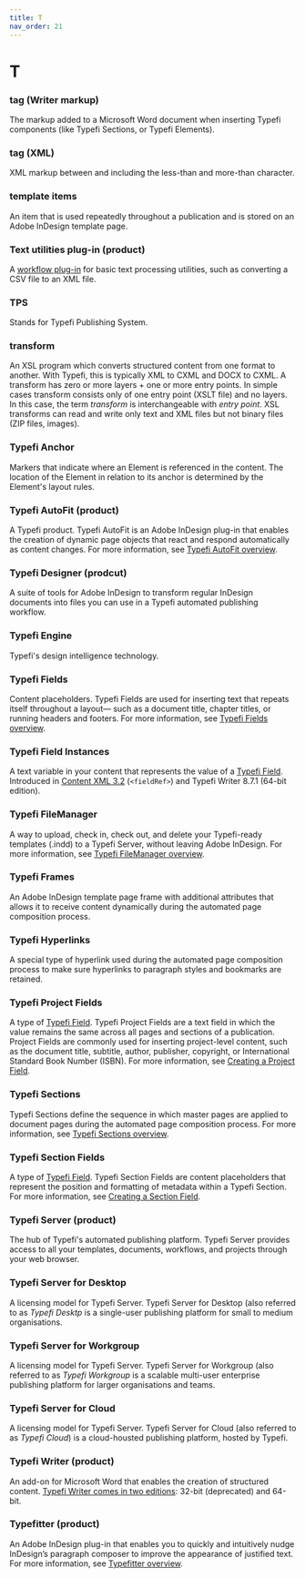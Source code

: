 ```yaml
---
title: T
nav_order: 21
---
```


# T

### tag (Writer markup)
The markup added to a Microsoft Word document when inserting Typefi components (like Typefi Sections, or Typefi Elements).

### tag (XML)
XML markup between and including the less-than and more-than character.

### template items
An item that is used repeatedly throughout a publication and is stored on an Adobe InDesign template page.

### Text utilities plug-in (product)
A [workflow plug-in](/w.html#workflow-plug-ins) for basic text processing utilities, such as converting a CSV file to an XML file.

### TPS
Stands for Typefi Publishing System.

### transform
An XSL program which converts structured content from one format to another. With Typefi, this is typically XML to CXML and DOCX to CXML. A transform has zero or more layers + one or more entry points. In simple cases transform consists only of one entry point (XSLT file) and no layers. In this case, the term _transform_ is interchangeable with _entry point_. XSL transforms can read and write only text and XML files but not binary files (ZIP files, images).

### Typefi Anchor
Markers that indicate where an Element is referenced in the content. The location of the Element in relation to its anchor is determined by the Element's
layout rules.

### Typefi AutoFit (product)
A Typefi product. Typefi AutoFit is an Adobe InDesign plug-in that enables the creation of dynamic page objects that react and respond automatically as content changes. For more information, see [Typefi AutoFit overview](https://help.typefi.com/hc/en-us/articles/224864727).

### Typefi Designer (prodcut)
A suite of tools for Adobe InDesign to transform regular InDesign documents into files you can use in a Typefi automated publishing workflow.

### Typefi Engine
Typefi's design intelligence technology.

### Typefi Fields
Content placeholders. Typefi Fields are used for inserting text that repeats itself throughout a layout— such as a document title, chapter titles, or running headers and footers. For more information, see [Typefi Fields overview](https://help.typefi.com/hc/en-us/articles/360002099135).

### Typefi Field Instances
A text variable in your content that represents the value of a [Typefi Field](/t.html#typefi-field). Introduced in [Content XML 3.2](https://help.typefi.com/hc/en-us/articles/360001485775) (`<fieldRef>`) and Typefi Writer 8.7.1 (64-bit edition).

### Typefi FileManager
A way to upload, check in, check out, and delete your Typefi-ready templates (.indd) to a Typefi Server, without leaving Adobe InDesign. For more information, see [Typefi FileManager overview](https://help.typefi.com/hc/en-us/articles/360002293235).

### Typefi Frames
An Adobe InDesign template page frame with additional attributes that allows it to receive content dynamically during the automated page composition process.

### Typefi Hyperlinks
A special type of hyperlink used during the automated page composition process to make sure hyperlinks to paragraph styles and bookmarks are retained.

### Typefi Project Fields
A type of [Typefi Field](/t.html#typefi-field). Typefi Project Fields are a text field in which the value remains the same across all pages and sections of a publication. Project Fields are commonly used for inserting project-level content, such as the document title, subtitle, author, publisher, copyright, or International Standard Book Number (ISBN). For more information, see [Creating a Project Field](https://help.typefi.com/hc/en-us/articles/115008318127).

### Typefi Sections
Typefi Sections define the sequence in which master pages are applied to document pages during the automated page composition process. For more information, see [Typefi Sections overview](https://help.typefi.com/hc/en-us/articles/115007283508).

### Typefi Section Fields
A type of [Typefi Field](/t.html#typefi-field). Typefi Section Fields are content placeholders that represent the position and formatting of metadata within a Typefi Section. For more information, see [Creating a Section Field](https://help.typefi.com/hc/en-us/articles/115010247407).

### Typefi Server (product)
The hub of Typefi's automated publishing platform. Typefi Server provides access to all your templates, documents, workflows, and projects through your web browser. 

### Typefi Server for Desktop
A licensing model for Typefi Server. Typefi Server for Desktop (also referred to as _Typefi Desktp_ is a single-user publishing platform for small to medium organisations.

### Typefi Server for Workgroup
A licensing model for Typefi Server. Typefi Server for Workgroup (also referred to as _Typefi Workgroup_ is a scalable multi-user enterprise publishing platform for larger organisations and teams.

### Typefi Server for Cloud
A licensing model for Typefi Server. Typefi Server for Cloud (also referred to as _Typefi Cloud_) is a cloud-housted publishing platform, hosted by Typefi.

### Typefi Writer (product)
An add-on for Microsoft Word that enables the creation of structured content. [Typefi Writer comes in two editions](https://help.typefi.com/hc/en-us/articles/360002025475): 32-bit (deprecated) and 64-bit.

### Typefitter (product)
An Adobe InDesign plug-in that enables you to quickly and intuitively nudge InDesign’s paragraph composer to improve the appearance of justified text. For more information, see [Typefitter overview](https://help.typefi.com/hc/en-us/articles/224866307).
